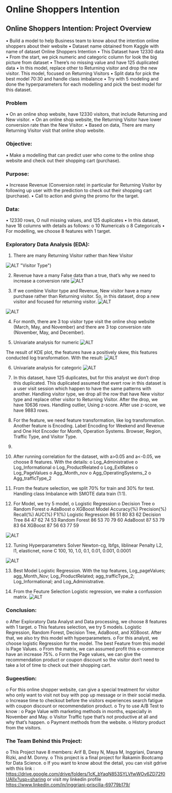 # Online Shoppers Intention

## Online Shoppers Intention: Project Overview

•	Build a model to help Business team to know about the intention online shoppers about their website
•	Dataset name obtained from Kaggle with name of dataset Online Shoppers Intention
•	This Dataset have 12330 data
•	From the start, we pick numeric and categoric column for look the big picture from dataset
•	There’s no missing value and have 125 duplicated data
•	In this model, replace other to Returning visitor and drop the new visitor. This model, focused on Returning Visitors
•	Split data for pick the best model 70:30 and handle class imbalance
•	Try with 5 modeling and done the hyperparameters for each modelling and pick the best model for this dataset.

### Problem
•	On an online shop website, have 12330 visitors, that include Returning and New visitor.
•	On an online shop website, the Returning Visitor have lower conversion rate than the New Visitor.
•	Based on data, There are many Returning Visitor visit that online shop website.

### Objective:
•	Make a modelling that can predict user who come to the online shop website and check out their shopping cart (purchase).

### Purpose:
•	Increase Revenue (Conversion rate) in particular for Returning Visitor by following up user with the prediction to check out their shopping cart (purchase).
•	Call to action and giving the promo for the target.

### Data:
•	12330 rows, O null missing values, and 125 duplicates
•	In this dataset, have 18 columns with details as follows:
  o	10 Numericals
  o	8 Categoricals
•	For modelling, we choose 8 features with 1 target.

### Exploratory Data Analysis (EDA):
1.	There are many Returning Visitor rather than New Visitor 

![ALT](https://github.com/inggridpris/Purchasing-Intention-Prediction-On-Online-Shopper/blob/main/fig/visitor%20type.png) "Visitor Type")

2.	Revenue have a many False data than a true, that’s why we need to increase a conversion rate
![ALT](https://github.com/inggridpris/Purchasing-Intention-Prediction-On-Online-Shopper/blob/main/fig/Revenue.png "Revenue")
 
3.	If we combine Visitor type and Revenue, New visitor have a many purchase rather than Returning visitor. So, in this dataset, drop a new visitor and focused for returning visitor.
![ALT](https://github.com/inggridpris/Purchasing-Intention-Prediction-On-Online-Shopper/blob/main/fig/vistor%20and%20revenue.png "Returning Visitor")

![ALT](https://github.com/inggridpris/Purchasing-Intention-Prediction-On-Online-Shopper/blob/main/fig/Visitor%20and%20revenue%201.png "New Visitor")

4.	For month, there are 3 top visitor type visit the online shop website (March, May, and November) and there are 3 top conversion rate (November, May, and December).

5.	Univariate analysis for numeric
![ALT](https://github.com/inggridpris/Purchasing-Intention-Prediction-On-Online-Shopper/blob/main/fig/univariate%20for%20numeric.png "Univariate analysis for Numeric")

The result of KDE plot, the features have a positively skew, this features conducted log transformation. With the result:
![ALT](https://github.com/inggridpris/Purchasing-Intention-Prediction-On-Online-Shopper/blob/main/fig/after%20log%20transformation%20for%20numeric.png "Log Transformation")

6.	Univariate analysis for categoric
![ALT](https://github.com/inggridpris/Purchasing-Intention-Prediction-On-Online-Shopper/blob/main/fig/univariate%20for%20categorical.png "Univariate Analysis for Category")

7.	In this dataset, have 125 duplicates, but for this analyst we don’t drop this duplicated. This duplicated assumed that evert row in this dataset is a user visit session which happen to have the same patterns with another.
Handling visitor type, we drop all the row that have New visitor type and replace other visitor to Returning Visitor. After the drop, we have 10636 rows.
Handling outlier, Using z-score. After use z-score, we have 9883 rows.

8.	For the feature, we need feature transformation, like log transformation. Another feature is Encoding. Label Encoding for Weekend and Revenue and One Hot Encoder for Month, Operation Systems. Browser, Region, Traffic Type, and Visitor Type.
9.	
10.	 After running correlation for the dataset, with a>0.05 and a<-0.05, we choose 8 features. With the details:
  o	Log_Administrative
  o	Log_Informational
  o	Log_ProductRelated
  o	Log_ExitRates
  o	Log_PageValues
  o	Agg_Month_nov
  o	Agg_OperatingSystems_2
  o	Agg_trafficType_2
10.	From the feature selection, we split 70% for train and 30% for test. Handling class Imbalance with SMOTE data train (1:1).
11.	For Model, we try 5 model,
  o	Logistic Regression
  o	Decision Tree
  o	Random Forest
  o	AdaBoost
  o	XGBoost
Model	Accuracy(%)	Precision(%)	Recall(%)	AUC(%)	F1(%)
Logistic Regression	86	51	80	83	62
Decision Tree	84	47	62	74	53
Random Forest	86	53	70	79	60
AdaBoost	87	53	79	83	64
XGBoost	87	56	63	77	59

![ALT](https://github.com/inggridpris/Purchasing-Intention-Prediction-On-Online-Shopper/blob/main/fig/modelling.png "Modelling")

12.	Tuning Hyperparameters
Solver	 Newton-cg, lbfgs, liblinear
Penalty	L2, l1, elasticnet, none
C	100, 10, 1.0, 0.1, 0.01, 0.001, 0.0001

![ALT](https://github.com/inggridpris/Purchasing-Intention-Prediction-On-Online-Shopper/blob/main/fig/turning%20hyperparameters.png "Results of Turning Hyperparameters")

13.	Best Model Logistic Regression. With the top features, Log_pageValues; agg_Month_Nov; Log_ProductRelated; agg_trafficType_2; Log_Informational; and Log_Administrative.

14.	From the Feuture Selection Logistic regression, we make a confussion matrix.
![ALT](https://github.com/inggridpris/Purchasing-Intention-Prediction-On-Online-Shopper/blob/main/fig/matrix.jpg "Confussion Matrix")

### Conclusion:
  o	After Exploratory Data Analyst and Data processing, we choose 8 features with 1 target.
  o	This features selection, we try 5 models. Logistic Regression, Random Forest, Decision Tree, AdaBoost, and XGBoost. After that, we also try this model with         hyperparameters.
  o	For this analyst, we choose logistic Regression for the model. The best Feature from this model is Page Values.
  o	From the matrix, we can assumed profit this e-commerce have an increase 75%.
  o	Form the Page values, we can give the recommendation product or coupon discount so the visitor don’t need to take a lot of time to check out their shopping         cart.

### Sugeestion:
  o	For this online shopper website, can give a special treatment for visitor who only want to visit not buy with pop up message or in their social media.
  o	Increase time to checkout before the visitors experiences search fatigue with coupon discount or recommendation product.
  o	Try to use A/B Test to know :
  o	Page Value with marketing methods in months, especially in November and May.
  o	Visitor Traffic type that’s not productive at all and why that’s happen.
  o	Payment methods from the website.
  o	History product from the visitors.

### The Team Behind this Project:
  o	This Project have 8 members: Arif B, Desy N, Maya M, Inggriani, Danang Rizki, and M. Donny.
  o	This project is a final project for Rakamin Bootcamp for Data Science.
  o	If you want to know about the detail, you can visit gdrive with this link : https://drive.google.com/drive/folders/1cK_bYaqN853SYLVfwWOv6ZD72f0UAIIx?usp=sharing or visit my linkedin profile https://www.linkedin.com/in/inggriani-priscilia-69779b179/

